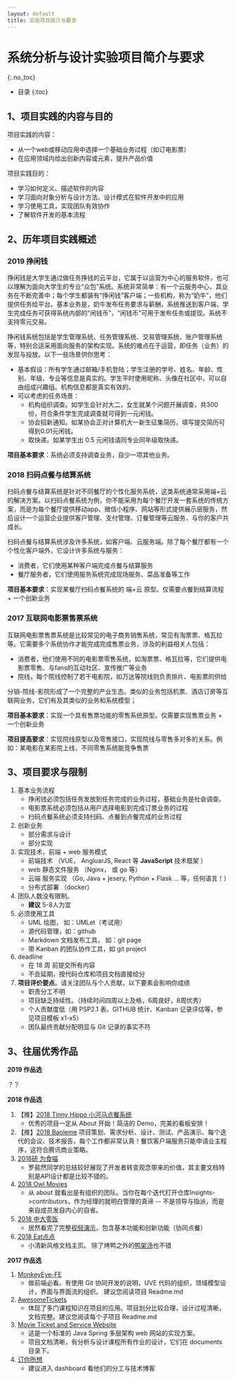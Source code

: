 ```yaml
---
layout: default
title: 实验项目简介与要求
---
```


# 系统分析与设计实验项目简介与要求
{:.no_toc}

* 目录
{:toc}

## 1、项目实践的内容与目的

项目实践的内容：

* 从一个web或移动应用中选择一个基础业务过程（如订电影票）
* 在应用领域内给出创新内容或元素，提升产品价值

项目实践目的：

* 学习如何定义、描述软件的内容
* 学习面向对象分析与设计方法、设计模式在软件开发中的应用
* 学习使用工具，实现团队有效协作
* 了解软件开发的基本流程

## 2、历年项目实践概述

### 2019 挣闲钱

挣闲钱是大学生通过做任务挣钱的云平台，它属于以运营为中心的服务软件，也可以理解为面向大学生的专业“众包”系统。系统非常简单：有一个云服务中心，其业务在不断完善中；每个学生都装有“挣闲钱”客户端；一些机构，称为“奶牛”，他们提供任务给平台。基本业务是，奶牛发布任务要求与薪酬，系统推送到客户端，学生完成任务可获得系统内部的“闲钱币”，“闲钱币”可用于发布任务或提现。系统不支持零元交易。

挣闲钱系统包括是学生管理系统、任务管理系统、交易管理系统、账户管理系统等，特别合适采用面向服务的架构实现。系统的难点在于运营，即任务（业务）的发现与投放。以下一些场景供你思考：

* 基本假设：所有学生通过邮箱/手机登陆；学生注册的学号、姓名、年龄、性别、年级、专业等信息是真实的。学生平时使用昵称、头像在社区中，可以自由组成兴趣组。机构信息都是真实有效的。
* 可以考虑的任务场景：
    - 机构组织调查。如学生会针对大二，女生就某个问题开展调查，共300份，符合条件学生完成调查就可得到一元闲钱。
    - 协会招新通知。如某协会正对计算机大一新生征集简历，填写提交简历可得到0.01元闲钱。
    - 取快递。如某学生出 0.5 元闲钱请同专业同年级取快递。

**项目基本要求**：系统必须支持调查业务，自少一项其他业务。

### 2018 扫码点餐与结算系统

扫码点餐与结算系统是针对不同餐厅的个性化服务系统，这类系统通常采用端+云的解决方案。以扫码点餐系统为例，你不能采用为每个餐厅开发一套系统的传统方案，而是为每个餐厅提供移动app、微信小程序、网站等形式提供展示层服务，然后设计一个运营企业提供客户管理、支付管理、订餐管理等云服务，与你的客户共成长。

扫码点餐与结算系统涉及许多系统，如客户端、云服务端。除了每个餐厅都有一个个性化客户端外，它设计许多系统与服务：

* 消费者，它们使用某种客户端完成点餐与结算服务
* 餐厅服务者，它们使用服务系统完成现场服务、菜品准备等工作

**项目基本要求**：实现某餐厅扫码点餐系统的 端+云 原型。仅需要点餐到结算流程 + 一个创新业务

### 2017 互联网电影票售票系统

互联网电影票售票系统是比较常见的电子商务销售系统，常见有淘票票、格瓦拉等。它需要多个系统协作才能完成完成售票业务，涉及的利益相关人包括：

* 消费者，他们使用不同的电影票零售系统，如淘票票、格瓦拉等，它们提供电影票零售、与fans的互动社区、宣传推广等业务
* 院线，每个院线控制了若干电影院，如万达等院线则负责排片、电影票的供给

分销-院线-影院形成了一个完整的产业生态。类似的业务包括机票、酒店订房等互联网业务，它们有及其类似的业务和系统模型；

**项目基本要求**：实现一个具有售票功能的零售系统原型。仅需要实现售票业务 + 一个创新业务

**项目提高要求**：实现院线原型以及零售接口，实现院线与零售多对多的关系。例如：某电影在某影院上线，不同零售系统能竞争售票

## 3、项目要求与限制

1. 基本业务流程
    - 挣闲钱必须包括任务发放到任务完成的业务过程，基础业务是社会调查。
    - 电影票系统必须包括从用户选择电影到完成订票业务的过程
    - 扫码点餐系统必须支持扫码、点餐到点餐完成的业务过程
2. 创新业务
    - 部分需求与设计
    - 部分实现
3. 实现技术，前端 + web 服务模式
    - 前端技术 （VUE， AngluarJS,  React 等 **JavaScript** 技术框架 ）
    - web 静态文件服务 （Nginx， 或 go 等）
    - 云端 服务实现 （Go, Java +  jesery, Python + Flask ... 等，任何语言！）  
    - 分布式部署 （docker）
4. 团队人数没有限制。
    - **建议** 5-8人为宜
5. 必须使用工具
    - UML 绘图， 如：UMLet（考试用）
    - 源代码管理，如：github
    - Markdown 文档发布工具， 如：git page
    - 带 Kanban 的团队协作工具，如 git project
6. deadline
    - 在 18 周 前提交所有内容
    - 不会延期，按代码仓库和项目文档直接给分
7. **项目评价要点**。请关注团队与个人贡献，以下要素会影响你成绩
    - 职责分工不明
    - 项目缺乏持续性。（持续时间四周以上及格，6周良好，8周优秀）
    - 个人贡献度低（用 PSP2.1 表、GITHUB 统计、Kanban 记录评估等，参见项目模板 x1-x5）
    - 团队最终贡献分配明显与 Git 记录的事实不符

## 3、往届优秀作品

**2019 作品选**

？？

**2018 作品选**

1. 【推】[2018 Tinny Hippo 小河马点餐系统](https://rookies-sysu.github.io/Dashboard/) 
    - 优秀的项目一定从 About 开始！简洁的 Demo，完美的看板安排！
2. 【推】[2018 Baoleme](https://baoleme.github.io/Dashboard/) 项目策划、需求分析、设计、测试、产品演示、每个迭代的会议、技术报告，每个工作都非常认真！餐饮客户端服务只能申请业主程序，这符合腾讯商业策略。
3. [2018研 为食喵](https://sysu-gogo.github.io/sysu-gogo-food-docs/) 
    - 罗裴然同学的总结较好展现了开发者转变观念带来的价值，其主要文档特别是API设计都是比较不错的。
4. [2018 Owl Movies](https://owl-movies-ticket-system.github.io/Dashboard/) 
    - 从 about 就看出是有组织的团队。当你在每个迭代打开仓库Insights->contributors，作为经理的就明白管理的真谛 -- 不是领导与指派，而是来自成员发自内心的自省。
5. [2018 中大零饭](https://dtosaad.github.io/documents/)
    - 居然看完了完整[视频演示](https://www.bilibili.com/video/av26106597)，包含基本功能和创新功能（协同点餐）
6. [2018 Eat点点](https://chickendinner8.github.io/) 
    - 小清新风格文档主页。 除了烤鸭之外的[鸭架汤](https://github.com/ChickenDinner8/SDP-document)也不错

**2017 作品选**

1. [MonkeyEye-FE](https://github.com/SYSUMonkeyEye/MonkeyEye-FE)
    - 做前端必看。有使用 Git 协同开发的说明，UVE 代码的组织，领域模型设计，界面与界面流的组织。 建议您阅读项目 Readme.md
2. [AwesomeTickets](https://github.com/AwesomeTickets)
    - 体现了多门课程知识在项目的应用。项目划分比较合理，设计过程清晰，文档完整。建议您阅读每个子项目 Readme.md
3. [Movie Ticket and Service Website](https://github.com/HYPJUDY/movie-ticket-and-service-website)
    - 这是一个标准的 Java Spring 多层架构 web 网站的实现方案。 
    - 项目文档清晰，有分析与设计课程所有作业的设计，它们在 documents 目录下。
4. [订你所想](https://github.com/SevenDwarfs)
    - 建议进入 dashboard 看他们的分工与技术博客